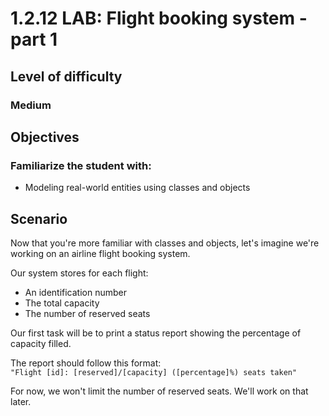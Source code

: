 # 1.2.12 LAB: Flight booking system - part 1

## Level of difficulty  
### Medium  

## Objectives  
### Familiarize the student with:  
- Modeling real-world entities using classes and objects  

## Scenario  
Now that you're more familiar with classes and objects, let's imagine we're working on an airline flight booking system.  

Our system stores for each flight:  
- An identification number  
- The total capacity  
- The number of reserved seats  

Our first task will be to print a status report showing the percentage of capacity filled.  

The report should follow this format:  
`"Flight [id]: [reserved]/[capacity] ([percentage]%) seats taken"`  

For now, we won't limit the number of reserved seats. We'll work on that later.  
